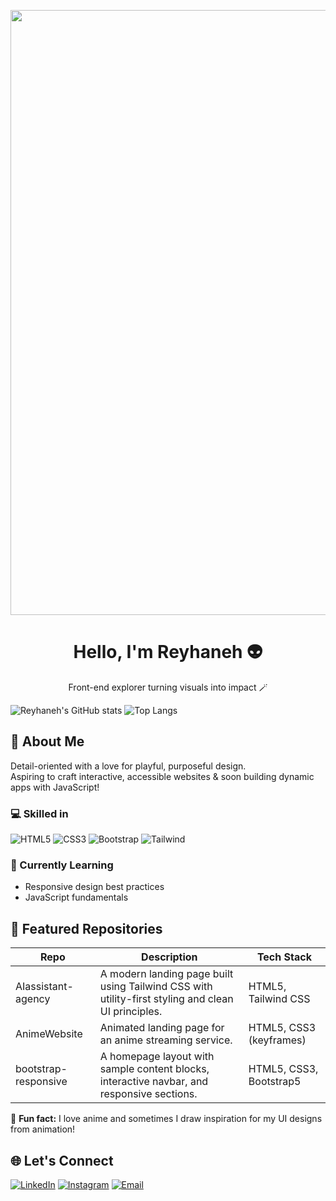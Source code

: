 <p align="center">
<img width="2560" height="968" alt="Project (20250802115532)" src="https://github.com/user-attachments/assets/0227414f-63cc-4c30-83d7-405c659ef4dc" />
</p>

<h1 align="center">Hello, I'm Reyhaneh 👽</h1>
<p align="center">Front-end explorer turning visuals into impact 🪄</p>

![Reyhaneh's GitHub stats](https://github-readme-stats.vercel.app/api?username=reyhanneh-gh&hide=contribs,prs&show_icons=true&theme=material-palenight&rank_icon=github&hide_border=true)
![Top Langs](https://github-readme-stats.vercel.app/api/top-langs/?username=reyhanneh-gh&layout=compact&theme=material-palenight&hide_border=true)

## 🔮 About Me
Detail-oriented with a love for playful, purposeful design.  
Aspiring to craft interactive, accessible websites & soon building dynamic apps with JavaScript!

### 💻 Skilled in
![HTML5](https://img.shields.io/badge/-HTML5-E34F26?logo=html5&logoColor=fff) ![CSS3](https://img.shields.io/badge/-CSS3-1572B6?logo=css3&logoColor=fff) ![Bootstrap](https://img.shields.io/badge/-Bootstrap-563d7c?logo=bootstrap&logoColor=fff) ![Tailwind](https://img.shields.io/badge/-Tailwind-38B2AC?logo=tailwindcss&logoColor=fff)

### 🧩 Currently Learning

- Responsive design best practices
- JavaScript fundamentals

## 🍇 Featured Repositories

| Repo                | Description                                                                                      | Tech Stack              |
|---------------------|--------------------------------------------------------------------------------------------------|--------------------------|
| AIassistant-agency  | A modern landing page built using Tailwind CSS with utility-first styling and clean UI principles.| HTML5, Tailwind CSS      |
| AnimeWebsite        | Animated landing page for an anime streaming service.                                            | HTML5, CSS3 (keyframes)  |
| bootstrap-responsive| A homepage layout with sample content blocks, interactive navbar, and responsive sections.       | HTML5, CSS3, Bootstrap5  |

🍙 **Fun fact:** I love anime and sometimes I draw inspiration for my UI designs from animation!


## 🌐 Let's Connect

[![LinkedIn](https://img.shields.io/badge/LinkedIn-%23C49BCF.svg?&style=for-the-badge&logo=linkedin&logoColor=white)](https://www.linkedin.com/in/reyhaneh-ghalambor-76a889368/)
[![Instagram](https://img.shields.io/badge/Instagram-%23C49BCF.svg?&style=for-the-badge&logo=instagram&logoColor=white)](https://www.instagram.com/reyhaneh.alt/)
[![Email](https://img.shields.io/badge/Email-%23C49BCF.svg?&style=for-the-badge&logo=gmail&logoColor=white)](mailto:reyhaneh80ghalambor@gmail.com)
